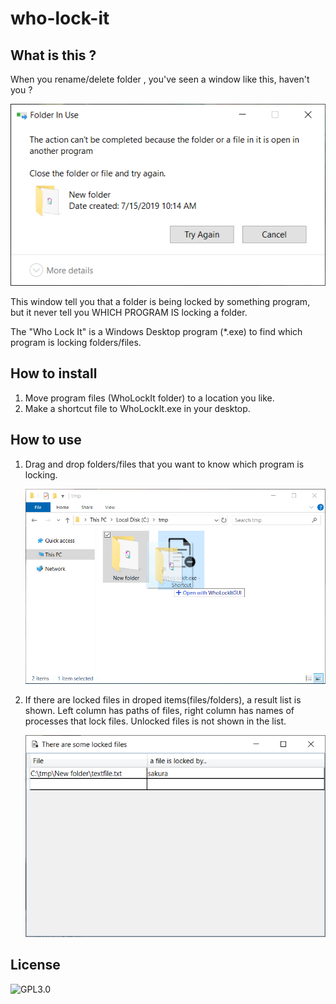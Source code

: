 # who-lock-it

## What is this ?

When you rename/delete folder , you've seen a window like this, haven't you ?

![folder in use](https://github.com/kusa-mochi/images-for-documents/raw/master/FolderInUse.PNG "folder in use")

This window tell you that a folder is being locked by something program, but it never tell you WHICH PROGRAM IS locking a folder.

The "Who Lock It" is a Windows Desktop program (*.exe) to find which program is locking folders/files.

## How to install

1. Move program files (WhoLockIt folder) to a location you like.
1. Make a shortcut file to WhoLockIt.exe in your desktop.

## How to use

1. Drag and drop folders/files that you want to know which program is locking.
    
    ![drag and drop to EXE](https://github.com/kusa-mochi/images-for-documents/raw/master/drag-and-drop-to-wholockitexe.PNG "drag and drop to EXE")
1. If there are locked files in droped items(files/folders), a result list is shown. Left column has paths of files, right column has names of processes that lock files. Unlocked files is not shown in the list.
    
    ![result window](https://github.com/kusa-mochi/images-for-documents/raw/master/result-who-lock-it.PNG "result window")

## License

![GPL3.0](https://github.com/kusa-mochi/who-lock-it/blob/master/LICENSE)

